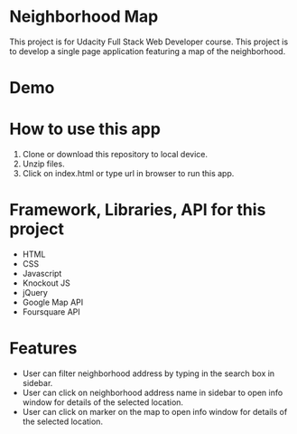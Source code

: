 # Neighborhood Map
This project is for Udacity Full Stack Web Developer course. This project is to develop a single page application featuring a map of the neighborhood. 

# Demo

# How to use this app
1. Clone or download this repository to local device.
2. Unzip files.
3. Click on index.html or type url in browser to run this app.

# Framework, Libraries, API for this project
- HTML
- CSS
- Javascript
- Knockout JS
- jQuery
- Google Map API
- Foursquare API

# Features
- User can filter neighborhood address by typing in the search box in sidebar.
- User can click on neighborhood address name in sidebar to open info window for details of the selected location.
- User can click on marker on the map to open info window for details of the selected location.

